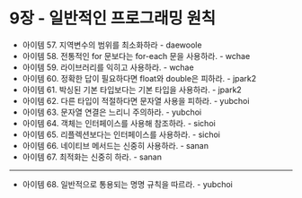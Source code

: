 # 9장 - 일반적인 프로그래밍 원칙

- 아이템 57. 지역변수의 범위를 최소화하라 - daewoole
- 아이템 58. 전통적인 for 문보다는 for-each 문을 사용하라. - wchae
- 아이템 59. 라이브러리를 익히고 사용하라. - wchae
- 아이템 60. 정확한 답이 필요하다면 float와 double은 피하라. - jpark2
- 아이템 61. 박싱된 기본 타입보다는 기본 타입을 사용하라. - jpark2
- 아이템 62. 다른 타입이 적절하다면 문자열 사용을 피하라. - yubchoi
- 아이템 63. 문자열 연결은 느리니 주의하라. - yubchoi
- 아이템 64. 객체는 인터페이스를 사용해 참조하라. - sichoi
- 아이템 65. 리플렉션보다는 인터페이스를 사용하라. - sichoi
- 아이템 66. 네이티브 메서드는 신중히 사용하라. - sanan
- 아이템 67. 최적화는 신중히 하라. - sanan
---
- 아이템 68. 일반적으로 통용되는 명명 규칙을 따르라. - yubchoi
